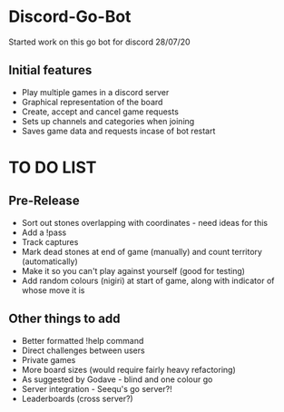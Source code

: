 # Discord-Go-Bot

Started work on this go bot for discord 28/07/20

## Initial features 
* Play multiple games in a discord server
* Graphical representation of the board
* Create, accept and cancel game requests
* Sets up channels and categories when joining
* Saves game data and requests incase of bot restart

# TO DO LIST
## Pre-Release
* Sort out stones overlapping with coordinates - need ideas for this
* Add a !pass
* Track captures
* Mark dead stones at end of game (manually) and count territory (automatically)
* Make it so you can't play against yourself (good for testing)
* Add random colours (nigiri) at start of game, along with indicator of whose move it is
## Other things to add
* Better formatted !help command
* Direct challenges between users
* Private games
* More board sizes (would require fairly heavy refactoring)
* As suggested by Godave - blind and one colour go
* Server integration - Seequ's go server?!
* Leaderboards (cross server?)
